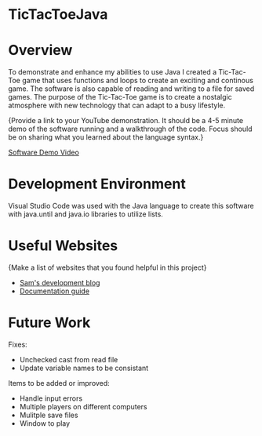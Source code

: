 # TicTacToeJava
# Overview

To demonstrate and enhance my abilities to use Java I created a Tic-Tac-Toe game that uses functions and loops to create an exciting and continous game.
The software is also capable of reading and writing to a file for saved games. The purpose of the Tic-Tac-Toe game is to create a nostalgic atmosphere with 
new technology that can adapt to a busy lifestyle.

{Provide a link to your YouTube demonstration.  It should be a 4-5 minute demo of the software running and a walkthrough of the code.  Focus should be on sharing what you learned about the language syntax.}

[Software Demo Video](http://youtube.link.goes.here)

# Development Environment

Visual Studio Code was used with the Java language to create this software with java.until and java.io libraries to utilize lists.

# Useful Websites

{Make a list of websites that you found helpful in this project}
* [Sam's development blog](https://samderlust.com/dev-blog/java/write-read-arraylist-object-file-java)
* [Documentation guide](https://docs.oracle.com/en/)

# Future Work
Fixes:
* Unchecked cast from read file
* Update variable names to be consistant

Items to be added or improved:
* Handle input errors
* Multiple players on different computers
* Mulitple save files
* Window to play
